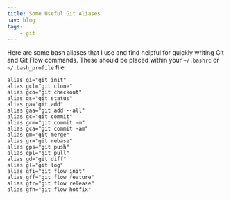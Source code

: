 ```yaml
---
title: Some Useful Git Aliases
nav: blog
tags:
    - git
---
```

Here are some bash aliases that I use and find helpful for quickly writing Git and Git Flow commands. These should be placed within your `~/.bashrc` or `~/.bash_profile` file:

~~~~
alias gi="git init"
alias gcl="git clone"
alias gco="git checkout"
alias gs="git status"
alias ga="git add"
alias gaa="git add --all"
alias gc="git commit"
alias gcm="git commit -m"
alias gca="git commit -am"
alias gm="git merge"
alias gr="git rebase"
alias gps="git push"
alias gpl="git pull"
alias gd="git diff"
alias gl="git log"
alias gfi="git flow init"
alias gff="git flow feature"
alias gfr="git flow release"
alias gfh="git flow hotfix"
~~~~